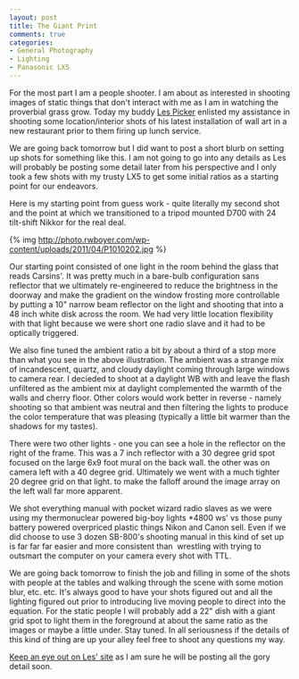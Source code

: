 ```yaml
---
layout: post
title: The Giant Print
comments: true
categories:
- General Photography
- Lighting
- Panasonic LX5
---
```

For the most part I am a people shooter. I am about as interested in shooting images of static things that don't interact with me as I am in watching the proverbial grass grow. Today my buddy <a href="http://blog.lesterpickerphoto.com/">Les Picker</a> enlisted my assistance in shooting some location/interior shots of his latest installation of wall art in a new restaurant prior to them firing up lunch service.

We are going back tomorrow but I did want to post a short blurb on setting up shots for something like this. I am not going to go into any details as Les will probably be posting some detail later from his perspective and I only took a few shots with my trusty LX5 to get some initial ratios as a starting point for our endeavors.

Here is my starting point from guess work - quite literally my second shot and the point at which we transitioned to a tripod mounted D700 with 24 tilt-shift Nikkor for the real deal.

{% img http://photo.rwboyer.com/wp-content/uploads/2011/04/P1010202.jpg %}

Our starting point consisted of one light in the room behind the glass that reads Carsins'. It was pretty much in a bare-bulb configuration sans reflector that we ultimately re-engineered to reduce the brightness in the doorway and make the gradient on the window frosting more controllable   by putting a 10" narrow beam reflector on the light and shooting that into a 48 inch white disk across the room. We had very little location flexibility with that light because we were short one radio slave and it had to be optically triggered.

We also fine tuned the ambient ratio a bit by about a third of a stop more than what you see in the above illustration. The ambient was a strange mix of incandescent, quartz, and cloudy daylight coming through large windows to camera rear. I decieded to shoot at a daylight WB with and leave the flash unfiltered as the ambient mix at daylight complemented the warmth of the walls and cherry floor. Other colors would work better in reverse - namely shooting so that ambient was neutral and then filtering the lights to produce the color temperature that was pleasing (typically a little bit warmer than the shadows for my tastes).

There were two other lights - one you can see a hole in the reflector on the right of the frame. This was a 7 inch reflector with a 30 degree grid spot focused on the large 6x9 foot mural on the back wall. the other was on camera left with a 40 degree grid. Ultimately we went with a much tighter 20 degree grid on that light. to make the falloff around the image array on the left wall far more apparent.

We shot everything manual with pocket wizard radio slaves as we were using my thermonuclear powered big-boy lights *4800 ws' vs those puny battery powered overpriced plastic things Nikon and Canon sell. Even if we did choose to use 3 dozen SB-800's shooting manual in this kind of set up is far far far easier and more consistent than  wrestling with trying to outsmart the computer on your camera every shot with TTL.

We are going back tomorrow to finish the job and filling in some of the shots with people at the tables and walking through the scene with some motion blur, etc. etc. It's always good to have your shots figured out and all the lighting figured out prior to introducing live moving people to direct into the equation. For the static people I will probably add a 22" dish with a giant grid spot to light them in the foreground at about the same ratio as the images or maybe a little under. Stay tuned. In all seriousness if the details of this kind of thing are up your alley feel free to shoot any questions my way.

<a href="http://blog.lesterpickerphoto.com/">Keep an eye out on Les' site</a> as I am sure he will be posting all the gory detail soon.